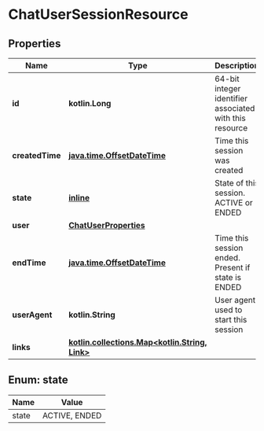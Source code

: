 
# ChatUserSessionResource

## Properties
Name | Type | Description | Notes
------------ | ------------- | ------------- | -------------
**id** | **kotlin.Long** | 64-bit integer identifier associated with this resource | 
**createdTime** | [**java.time.OffsetDateTime**](java.time.OffsetDateTime.md) | Time this session was created | 
**state** | [**inline**](#State) | State of this session. ACTIVE or ENDED | 
**user** | [**ChatUserProperties**](ChatUserProperties.md) |  | 
**endTime** | [**java.time.OffsetDateTime**](java.time.OffsetDateTime.md) | Time this session ended. Present if state is ENDED |  [optional]
**userAgent** | **kotlin.String** | User agent used to start this session |  [optional]
**links** | [**kotlin.collections.Map&lt;kotlin.String, Link&gt;**](Link.md) |  |  [optional]


<a id="State"></a>
## Enum: state
Name | Value
---- | -----
state | ACTIVE, ENDED



